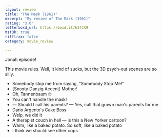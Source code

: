 ```yaml
---
layout: review
title: "The Mask (1961)"
excerpt: "My review of The Mask (1961)"
rating: "3.0"
letterboxd_url: https://boxd.it/6I4CK9
mst3k: true
rifftrax: false
category: movie_review

---
```


Jonah episode! 

This movie rules. Well, it kind of sucks, but the 3D psych-out scenes are so silly.

* Somebody stop me from saying, "Somebody Stop Me!"
* [Snooty Danzig Accent] Mother!
* Oh, Tannenbaum 🙄
* You can't handle the mask!
* — Should I call his parents? — Yes, call that grown man's parents for me
* Dario Argento's Cake Boss
* Welp, we did it
* A therapist couch in hell — is this a New Yorker cartoon?
* Warm, like a baked potato. So soft, like a baked potato
* I think we should see other cops